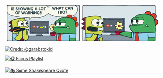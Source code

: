 <img src="error_meme.png" width="501px" />

[![Creds: @garabatokid](https://img.shields.io/badge/creds%3A%20%40garabatokid-b92035?style=flat&color=b92035)](https://x.com/garabatokid)

[![🎧 Focus Playlist](https://img.shields.io/badge/🎧%20Focus%20Playlist-3a3b3f?style=flat&color=2e8540)](https://youtube.com/playlist?list=PLnhm-_a3haJYBaeCwKZevJNmA3uwKMFhp&si=nqgNeV_LVEUHi1jQ)  

[![🎭 Some Shakespeare Quote](https://img.shields.io/badge/🎭%20Some%20Shakespeare%20Quote-ffffff?style=flat&color=883a50)](https://github.com/ILXNAH/ILXNAH/blob/main/quote.jpg)

<!--

## Hi there 👋

**ILXNAH/ILXNAH** is a ✨ _special_ ✨ repository because its `README.md` (this file) appears on your GitHub profile.

Here are some ideas to get you started:

- 🔭 I’m currently working on ...
- 🌱 I’m currently learning ...
- 👯 I’m looking to collaborate on ...
- 🤔 I’m looking for help with ...
- 💬 Ask me about ...
- 📫 How to reach me: ...
- 😄 Pronouns: ...
- ⚡ Fun fact: ...
-->
